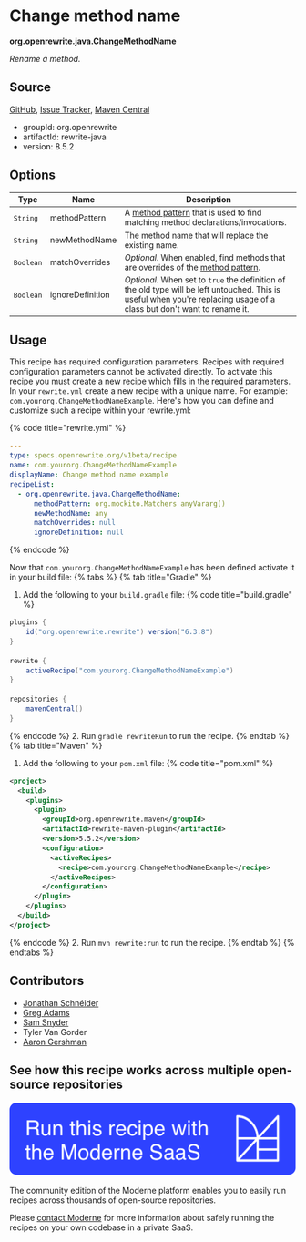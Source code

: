 # Change method name

**org.openrewrite.java.ChangeMethodName**

_Rename a method._

## Source

[GitHub](https://github.com/openrewrite/rewrite/blob/main/rewrite-java/src/main/java/org/openrewrite/java/ChangeMethodName.java), [Issue Tracker](https://github.com/openrewrite/rewrite/issues), [Maven Central](https://central.sonatype.com/artifact/org.openrewrite/rewrite-java/8.5.2/jar)

* groupId: org.openrewrite
* artifactId: rewrite-java
* version: 8.5.2

## Options

| Type | Name | Description |
| -- | -- | -- |
| `String` | methodPattern | A [method pattern](/reference/method-patterns.md) that is used to find matching method declarations/invocations. |
| `String` | newMethodName | The method name that will replace the existing name. |
| `Boolean` | matchOverrides | *Optional*. When enabled, find methods that are overrides of the [method pattern](/reference/method-patterns.md). |
| `Boolean` | ignoreDefinition | *Optional*. When set to `true` the definition of the old type will be left untouched. This is useful when you're replacing usage of a class but don't want to rename it. |


## Usage

This recipe has required configuration parameters. Recipes with required configuration parameters cannot be activated directly. To activate this recipe you must create a new recipe which fills in the required parameters. In your `rewrite.yml` create a new recipe with a unique name. For example: `com.yourorg.ChangeMethodNameExample`.
Here's how you can define and customize such a recipe within your rewrite.yml:

{% code title="rewrite.yml" %}
```yaml
---
type: specs.openrewrite.org/v1beta/recipe
name: com.yourorg.ChangeMethodNameExample
displayName: Change method name example
recipeList:
  - org.openrewrite.java.ChangeMethodName:
      methodPattern: org.mockito.Matchers anyVararg()
      newMethodName: any
      matchOverrides: null
      ignoreDefinition: null
```
{% endcode %}

Now that `com.yourorg.ChangeMethodNameExample` has been defined activate it in your build file:
{% tabs %}
{% tab title="Gradle" %}
1. Add the following to your `build.gradle` file:
{% code title="build.gradle" %}
```groovy
plugins {
    id("org.openrewrite.rewrite") version("6.3.8")
}

rewrite {
    activeRecipe("com.yourorg.ChangeMethodNameExample")
}

repositories {
    mavenCentral()
}
```
{% endcode %}
2. Run `gradle rewriteRun` to run the recipe.
{% endtab %}
{% tab title="Maven" %}
1. Add the following to your `pom.xml` file:
{% code title="pom.xml" %}
```xml
<project>
  <build>
    <plugins>
      <plugin>
        <groupId>org.openrewrite.maven</groupId>
        <artifactId>rewrite-maven-plugin</artifactId>
        <version>5.5.2</version>
        <configuration>
          <activeRecipes>
            <recipe>com.yourorg.ChangeMethodNameExample</recipe>
          </activeRecipes>
        </configuration>
      </plugin>
    </plugins>
  </build>
</project>
```
{% endcode %}
2. Run `mvn rewrite:run` to run the recipe.
{% endtab %}
{% endtabs %}

## Contributors
* [Jonathan Schnéider](mailto:jkschneider@gmail.com)
* [Greg Adams](mailto:greg@moderne.io)
* [Sam Snyder](mailto:sam@moderne.io)
* Tyler Van Gorder
* [Aaron Gershman](mailto:aegershman@gmail.com)


## See how this recipe works across multiple open-source repositories

[![Moderne Link Image](/.gitbook/assets/ModerneRecipeButton.png)](https://app.moderne.io/recipes/org.openrewrite.java.ChangeMethodName)

The community edition of the Moderne platform enables you to easily run recipes across thousands of open-source repositories.

Please [contact Moderne](https://moderne.io/product) for more information about safely running the recipes on your own codebase in a private SaaS.
